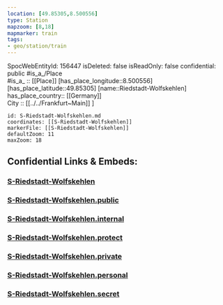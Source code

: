 ```yaml
---
location: [49.85305,8.500556] 
type: Station 
mapzoom: [8,18] 
mapmarker: train 
tags:
- geo/station/train
---
```

SpocWebEntityId: 156447
isDeleted: false
isReadOnly: false
confidential: public
#is_a_/Place  
#is_a_ :: [[Place]] 
[has_place_longitude::8.500556] 
[has_place_latitude::49.85305] 
[name::Riedstadt-Wolfskehlen] 
has_place_country:: [[Germany]]  
City :: [[../../Frankfurt~Main]] ] 


```leaflet
id: S-Riedstadt-Wolfskehlen.md
coordinates: [[S-Riedstadt-Wolfskehlen]] 
markerFile: [[S-Riedstadt-Wolfskehlen]] 
defaultZoom: 11 
maxZoom: 18
```


## Confidential Links & Embeds: 

### [S-Riedstadt-Wolfskehlen](/_Standards/Earth/Continent/Europe/Europe~Central/Germany/Germany~West/Hessen/counties~Hessen/Frankfurt~Main/Stations-FFM~S/S-Riedstadt-Wolfskehlen.md) 

### [S-Riedstadt-Wolfskehlen.public](/_public/Earth/Continent/Europe/Europe~Central/Germany/Germany~West/Hessen/counties~Hessen/Frankfurt~Main/Stations-FFM~S/S-Riedstadt-Wolfskehlen.public.md) 

### [S-Riedstadt-Wolfskehlen.internal](/_internal/Earth/Continent/Europe/Europe~Central/Germany/Germany~West/Hessen/counties~Hessen/Frankfurt~Main/Stations-FFM~S/S-Riedstadt-Wolfskehlen.internal.md) 

### [S-Riedstadt-Wolfskehlen.protect](/_protect/Earth/Continent/Europe/Europe~Central/Germany/Germany~West/Hessen/counties~Hessen/Frankfurt~Main/Stations-FFM~S/S-Riedstadt-Wolfskehlen.protect.md) 

### [S-Riedstadt-Wolfskehlen.private](/_private/Earth/Continent/Europe/Europe~Central/Germany/Germany~West/Hessen/counties~Hessen/Frankfurt~Main/Stations-FFM~S/S-Riedstadt-Wolfskehlen.private.md) 

### [S-Riedstadt-Wolfskehlen.personal](/_personal/Earth/Continent/Europe/Europe~Central/Germany/Germany~West/Hessen/counties~Hessen/Frankfurt~Main/Stations-FFM~S/S-Riedstadt-Wolfskehlen.personal.md) 

### [S-Riedstadt-Wolfskehlen.secret](/_secret/Earth/Continent/Europe/Europe~Central/Germany/Germany~West/Hessen/counties~Hessen/Frankfurt~Main/Stations-FFM~S/S-Riedstadt-Wolfskehlen.secret.md)


